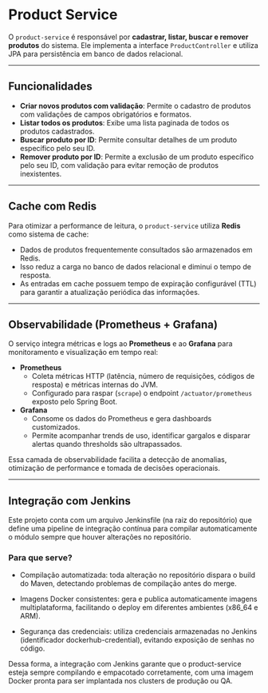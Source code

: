 # Product Service

O `product-service` é responsável por **cadastrar, listar, buscar e remover produtos** do sistema. Ele implementa a interface `ProductController` e utiliza JPA para persistência em banco de dados relacional.

---

## Funcionalidades

- **Criar novos produtos com validação**: Permite o cadastro de produtos com validações de campos obrigatórios e formatos.
- **Listar todos os produtos**: Exibe uma lista paginada de todos os produtos cadastrados.
- **Buscar produto por ID**: Permite consultar detalhes de um produto específico pelo seu ID.
- **Remover produto por ID**: Permite a exclusão de um produto específico pelo seu ID, com validação para evitar remoção de produtos inexistentes.

---

## Cache com Redis

Para otimizar a performance de leitura, o `product-service` utiliza **Redis** como sistema de cache:

- Dados de produtos frequentemente consultados são armazenados em Redis.
- Isso reduz a carga no banco de dados relacional e diminui o tempo de resposta.
- As entradas em cache possuem tempo de expiração configurável (TTL) para garantir a atualização periódica das informações.

---

## Observabilidade (Prometheus + Grafana)

O serviço integra métricas e logs ao **Prometheus** e ao **Grafana** para monitoramento e visualização em tempo real:

- **Prometheus**
  - Coleta métricas HTTP (latência, número de requisições, códigos de resposta) e métricas internas do JVM.
  - Configurado para raspar (`scrape`) o endpoint `/actuator/prometheus` exposto pelo Spring Boot.
- **Grafana**
  - Consome os dados do Prometheus e gera dashboards customizados.
  - Permite acompanhar trends de uso, identificar gargalos e disparar alertas quando thresholds são ultrapassados.

Essa camada de observabilidade facilita a detecção de anomalias, otimização de performance e tomada de decisões operacionais.

---

## Integração com Jenkins

Este projeto conta com um arquivo Jenkinsfile (na raiz do repositório) que define uma pipeline de integração contínua para compilar automaticamente o módulo sempre que houver alterações no repositório.

### Para que serve?

- Compilação automatizada: toda alteração no repositório dispara o build do Maven, detectando problemas de compilação antes do merge.

- Imagens Docker consistentes: gera e publica automaticamente imagens multiplataforma, facilitando o deploy em diferentes ambientes (x86_64 e ARM).

- Segurança das credenciais: utiliza credenciais armazenadas no Jenkins (identificador dockerhub-credential), evitando exposição de senhas no código.

Dessa forma, a integração com Jenkins garante que o product-service esteja sempre compilando e empacotado corretamente, com uma imagem Docker pronta para ser implantada nos clusters de produção ou QA.
